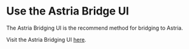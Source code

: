 # Use the Astria Bridge UI

The Astria Bridging UI is the recommend method for bridging to Astria.
<!-- TODO: add the actual url here -->
Visit the Astria Bridging UI [here](https://www.astria.org/).
